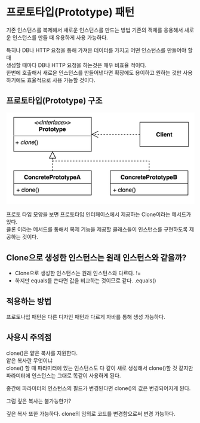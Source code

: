 # 프로토타입(Prototype) 패턴

기존 인스턴스를 복제해서 새로운 인스턴스를 만드는 방법
기존의 객체를 응용해서 새로운 인스턴스를 만들 때 유용하게 사용 가능하다.

특히나 DB나 HTTP 요청을 통해 가져온 데이터를 가지고 어떤 인스턴스를 만들어야 할 때  
생성할 때마다 DB나 HTTP 요청을 하는것은 매우 비효율 적이다.  
한번에 호출해서 새로운 인스턴스를 만들어낸다면 확장에도 용이하고 원하는 것만 사용하기에도 효율적으로 사용 가능할 것이다.

## 프로토타입(Prototype) 구조

![prototype.png](prototype.png)

프로토 타입 모양을 보면 프로토타입 인터페이스에서 제공하는 Clone이라는 메서드가 있다.  
클론 이라는 메서드를 통해서 복제 기능을 제공할 클래스들이 인스턴스를 구현하도록 제공하는 것이다.

## Clone으로 생성한 인스턴스는 원래 인스턴스와 같을까?

- Clone으로 생성한 인스턴스는 원래 인스턴스와 다르다. !=
- 하지만 equals를 쓴다면 값을 비교하는 것이므로 같다. .equals()

## 적용하는 방법
프로토나입 패턴은 다른 디자인 패턴과 다르게 자바를 통해 생성 가능하다. 

## 사용시 주의점

clone()은 얕은 복사를 지원한다.  
얕은 복사란 무엇이냐  
clone() 할 때 파라미터에 있는 인스턴스도 다 같이 새로 생성해서 clone()할 것 같지만   
파라미터에 인스턴스는 그대로 똑같이 사용하게 된다. 

중간에 파라미터의 인스턴스의 필드가 변경된다면 clone()의 값은 변경되어지게 된다.

그럼 깊은 복사는 불가능한가?

깊은 복사 또한 가능하다.
clone의 임의로 코드를 변경함으로써 변경 가능하다.